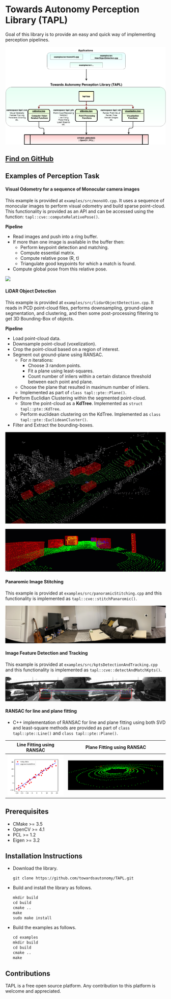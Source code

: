 
# Towards Autonomy Perception Library (TAPL)

Goal of this library is to provide an easy and quick way of implementing perception pipelines. 

![](media/tapl_architecture.png)

## [**Find on GitHub**](https://github.com/towardsautonomy/TAPL)

## Examples of Perception Task  

#### Visual Odometry for a sequence of Monocular camera images  

This example is provided at ```examples/src/monoVO.cpp```. It uses a sequence of monocular images to perform visual odometry and build sparse point-cloud. This functionality is provided as an API and can be accessed using the function: ```tapl::cve::computeRelativePose()```.  

**Pipeline**  

  - Read images and push into a ring buffer.  
  - If more than one image is available in the buffer then:  
    - Perform keypoint detection and matching.  
    - Compute essential matrix. 
    - Compute relative pose (R, t)  
    - Triangulate good keypoints for which a match is found.  
  - Compute global pose from this relative pose.  


![](media/mono_vo.gif)

#### LiDAR Object Detection  

This example is provided at ```examples/src/lidarObjectDetection.cpp```. It reads in PCD point-cloud files, performs downsampling, ground-plane segmentation, and clustering, and then some post-processing filtering to get 3D Bounding-Box of objects.  

**Pipeline**  

  - Load point-cloud data.  
  - Downsample point-cloud (voxelization).  
  - Crop the point-cloud based on a region of interest.  
  - Segment out ground-plane using RANSAC.  
    - For *n* iterations:  
      - Choose 3 random points.  
      - Fit a plane using least-squares.  
      - Count number of inliers within a certain distance threshold between each point and plane.  
    - Choose the plane that resulted in maximum number of inliers.  
    - Implemented as part of ```class tapl::pte::Plane()```.  
  - Perform Euclidian Clustering within the segmented point-cloud.  
    - Store the point-cloud as a **KdTree**. Implemented as ```struct tapl::pte::KdTree```.  
    - Perform euclidean clustering on the KdTree. Implemented as ```class tapl::pte::EuclideanCluster()```.  
  - Filter and Extract the bounding-boxes.  
  
![](media/lidar_object_detection.gif)  

![](media/clustering.gif)  

#### Panaromic Image Stitching

This example is provided at ```examples/src/panoramicStitching.cpp``` and this functionality is implemented as ```tapl::cve::stitchPanaromic()```.  

![](media/panoramic_stitching.png)

#### Image Feature Detection and Tracking  

This example is provided at ```examples/src/kptsDetectionAndTracking.cpp``` and this functionality is implemented as ```tapl::cve::detectAndMatchKpts()```.

![](media/matching_points.png)

#### RANSAC for line and plane fitting  

 - C++ implementation of RANSAC for line and plane fitting using both SVD and least-square methods are provided as part of ```class tapl::pte::Line()``` and ```class tapl::pte::Plane()```.  

<!-- <p float="left">
  <img src="media/line_fitting.png" width="200" height="200" />
  <img src="media/plane_fitting.png" width="400" height="200"/> 
</p> -->

Line Fitting using RANSAC     |  Plane Fitting using RANSAC
:----------------------------:|:-------------------------:
![ ](media/line_fitting.png)  |  ![ ](media/plane_fitting.png)
  
## Prerequisites  

 - CMake >= 3.5
 - OpenCV >= 4.1
 - PCL >= 1.2  
 - Eigen >= 3.2

 ## Installation Instructions  

 - Download the library.  

   ```
   git clone https://github.com/towardsautonomy/TAPL.git
   ```

 - Build and install the library as follows.  
 
   ```
   mkdir build  
   cd build
   cmake ..
   make
   sudo make install
   ```

 - Build the examples as follows.  

   ```
   cd examples
   mkdir build
   cd build
   cmake ..
   make
   ```

## Contributions

TAPL is a free open source platform. Any contribution to this platform is welcome and appreciated.